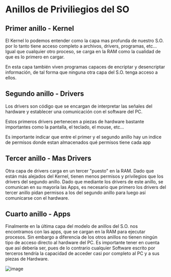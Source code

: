 # Anillos de Priviliegios del SO

## Primer anillo - Kernel

El Kernel lo podemos entender como la capa mas profunda de nuestro S.O. por lo tanto tiene acceso completo a archivos, drivers, programas, etc... Igual que cualquier otro proceso, se carga en la RAM como la cualidad de que es lo primero en cargar.

En esta capa también viven programas capaces de encriptar y desencriptar información, de tal forma que ninguna otra capa del S.O. tenga acceso a ellos.

## Segundo anillo - Drivers

Los drivers son código que se encargan de interpretar las señales del hardware y establecer una comunicación con el software del PC. 

Estos primeros drivers pertenecen a piezas de hardware bastante importantes como la pantalla, el teclado, el mouse, etc...

Es importante indicar que entre el primer y el segundo anillo hay un indice de permisos donde estan almacenados qué permisos tiene cada app

## Tercer anillo - Mas Drivers

Otra capa de drivers carga en un tercer "puesto" en la RAM. Dado que están más alejados del Kernel, tienen menos permisos y privilegios que los drivers del segundo anillo. Dado que mediante los drivers de este anillo, se comunican en su mayoría las Apps, es necesario que primero los drivers del tercer anillo pidan permisos a los del segundo anillo para luego así comunicarse con el hardware.

## Cuarto anillo - Apps

Finalmente en la última capa del modelo de anillos del S.O. nos encontramos con las apps, que se cargan en la RAM para ejecutar procesos. Sin embargo a diferencia de los otros anillos no tienen ningún tipo de acceso directo al hardware del PC. Es importante tener en cuenta que así debería ser, pues de lo contrario cualquier Software escrito por terceros tendría la capacidad de acceder casi por completo al PC y a sus piezas de Hardware.

![image](https://upload.wikimedia.org/wikipedia/commons/2/2f/Priv_rings.svg "Anillos de Priviliegios del SO")
